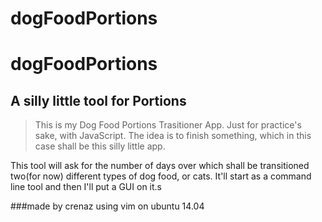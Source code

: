 # dogFoodPortions

dogFoodPortions
===============

A silly little tool for Portions
--------------------------------

>This is my Dog Food Portions Trasitioner App. Just for practice's 
>sake, with JavaScript. The idea is to finish something, which in this 
>case shall be this silly little app.

This tool will ask for the number of days over which shall be transitioned two(for now) different types of dog food, or cats.  It'll start as a command line tool and then I'll put a GUI on it.s

###made by crenaz using vim on ubuntu 14.04